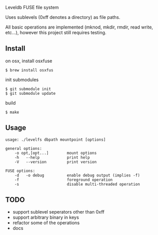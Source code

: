 
Leveldb FUSE file system

Uses sublevels (0xff denotes a directory) as file paths.

All basic operations are implemented (mknod, mkdir, rmdir, read write, etc...), 
however this project still requires testing.

## Install

on osx, install osxfuse
```
$ brew install osxfus
```

init submodules
```
$ git submodule init
$ git submodule update
```

build
```
$ make
```

## Usage

```
usage: ./levelfs dbpath mountpoint [options]

general options:
    -o opt,[opt...]        mount options
    -h   --help            print help
    -V   --version         print version

FUSE options:
    -d   -o debug          enable debug output (implies -f)
    -f                     foreground operation
    -s                     disable multi-threaded operation
```

## TODO

- support sublevel seperators other than 0xff
- support arbitrary binary in keys
- refactor some of the operations
- docs

